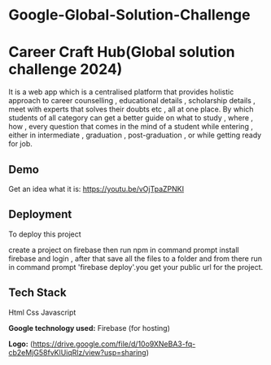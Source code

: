 # Google-Global-Solution-Challenge

# Career Craft Hub(Global solution challenge 2024)

It is a web app which is a centralised platform that provides holistic approach to career counselling , educational details , scholarship details , meet with experts that solves their doubts etc , all at one place. By which students of all category can get a better guide on what to study , where , how , every question that comes in the mind of a student while entering , either in intermediate , graduation , post-graduation , or while getting ready for job.



## Demo
Get an idea what it is:
https://youtu.be/vOjTpaZPNKI


## Deployment

To deploy this project 

create a project on firebase then run npm in command prompt
install firebase and login , after that save all the files to a folder and from there run in command prompt 'firebase deploy'.you get your public url for the project.




## Tech Stack

 Html Css Javascript

**Google technology used:** Firebase (for hosting)


**Logo:**
(https://drive.google.com/file/d/10o9XNeBA3-fq-cb2eMjG58fvKlUiqRlz/view?usp=sharing)
